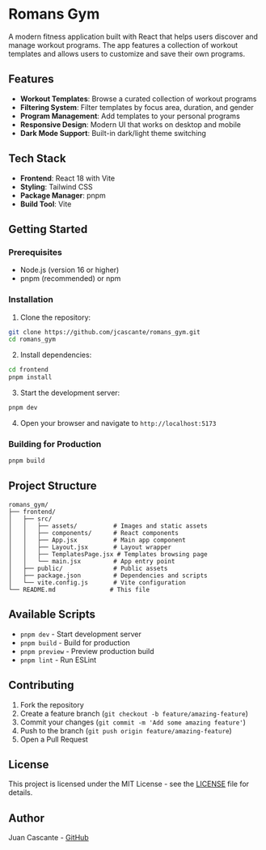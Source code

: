 # Romans Gym

A modern fitness application built with React that helps users discover and manage workout programs. The app features a collection of workout templates and allows users to customize and save their own programs.

## Features

- **Workout Templates**: Browse a curated collection of workout programs
- **Filtering System**: Filter templates by focus area, duration, and gender
- **Program Management**: Add templates to your personal programs
- **Responsive Design**: Modern UI that works on desktop and mobile
- **Dark Mode Support**: Built-in dark/light theme switching

## Tech Stack

- **Frontend**: React 18 with Vite
- **Styling**: Tailwind CSS
- **Package Manager**: pnpm
- **Build Tool**: Vite

## Getting Started

### Prerequisites

- Node.js (version 16 or higher)
- pnpm (recommended) or npm

### Installation

1. Clone the repository:
```bash
git clone https://github.com/jcascante/romans_gym.git
cd romans_gym
```

2. Install dependencies:
```bash
cd frontend
pnpm install
```

3. Start the development server:
```bash
pnpm dev
```

4. Open your browser and navigate to `http://localhost:5173`

### Building for Production

```bash
pnpm build
```

## Project Structure

```
romans_gym/
├── frontend/
│   ├── src/
│   │   ├── assets/          # Images and static assets
│   │   ├── components/      # React components
│   │   ├── App.jsx          # Main app component
│   │   ├── Layout.jsx       # Layout wrapper
│   │   ├── TemplatesPage.jsx # Templates browsing page
│   │   └── main.jsx         # App entry point
│   ├── public/              # Public assets
│   ├── package.json         # Dependencies and scripts
│   └── vite.config.js       # Vite configuration
└── README.md               # This file
```

## Available Scripts

- `pnpm dev` - Start development server
- `pnpm build` - Build for production
- `pnpm preview` - Preview production build
- `pnpm lint` - Run ESLint

## Contributing

1. Fork the repository
2. Create a feature branch (`git checkout -b feature/amazing-feature`)
3. Commit your changes (`git commit -m 'Add some amazing feature'`)
4. Push to the branch (`git push origin feature/amazing-feature`)
5. Open a Pull Request

## License

This project is licensed under the MIT License - see the [LICENSE](LICENSE) file for details.

## Author

Juan Cascante - [GitHub](https://github.com/jcascante)
